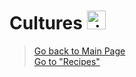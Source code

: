 # Cultures <img src="https://cdn-icons-png.flaticon.com/512/999/999740.png" alt="rice bowl logo" width="30" height="30">

> [Go back to Main Page](../rice.md)  
> [Go to "Recipes"](../Recipes/Recipe_Selection.md)
